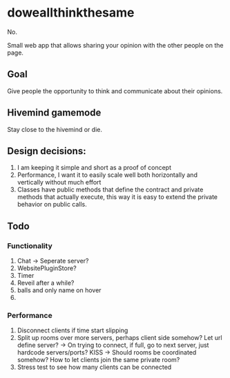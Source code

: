 # doweallthinkthesame
No.

Small web app that allows sharing your opinion with the other people on the page.

## Goal
Give people the opportunity to think and communicate about their opinions.

## Hivemind gamemode
Stay close to the hivemind or die.

## Design decisions:
1. I am keeping it simple and short as a proof of concept
2. Performance, I want it to easily scale well both horizontally and vertically without much effort
3. Classes have public methods that define the contract and private methods that actually execute, this way it is easy to extend the private behavior on public calls.

## Todo

### Functionality
1. Chat -> Seperate server?
2. WebsitePluginStore?
3. Timer
4. Reveil after a while?
5. balls and only name on hover
6. 

### Performance
1. Disconnect clients if time start slipping
2. Split up rooms over more servers, perhaps client side somehow? Let url define server?
  -> On trying to connect, if full, go to next server, just hardcode servers/ports? KISS
  -> Should rooms be coordinated somehow? How to let clients join the same private room?
3. Stress test to see how many clients can be connected

